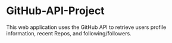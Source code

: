 # GitHub-API-Project
This web application uses the GitHub API to retrieve users profile information, recent Repos, and following/followers. 
